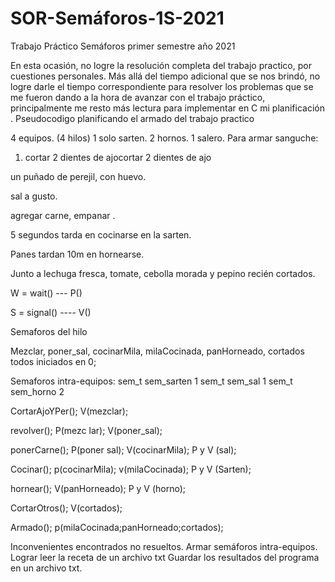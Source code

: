 # SOR-Semáforos-1S-2021
Trabajo Práctico Semáforos primer semestre año 2021


En esta ocasión, no logre la resolución completa del trabajo practico, por cuestiones personales. Más allá del tiempo adicional que se nos brindó, no logre darle el tiempo correspondiente para resolver los problemas que se me fueron dando a la hora de avanzar con el trabajo práctico, principalmente me resto más lectura para implementar en C mi planificación .
Pseudocodigo planificando el armado del trabajo practico

4 equipos. (4 hilos)
1 solo sarten.
2 hornos.
1 salero.
Para armar sanguche:

1.	cortar 2 dientes de ajocortar 2 dientes de ajo

un puñado de perejil, con huevo.

sal a gusto.

agregar carne, empanar .

5 segundos tarda en cocinarse en la sarten.

Panes tardan 10m en hornearse.

Junto a lechuga fresca, tomate, cebolla morada y pepino recién cortados.

W = wait() ---    P()

S =  signal() ---- V()

Semaforos del hilo

Mezclar, poner_sal, cocinarMila, milaCocinada, panHorneado, cortados  todos iniciados en 0;

Semaforos intra-equipos:
sem_t sem_sarten  1
sem_t sem_sal  1
sem_t sem_horno  2


 
  CortarAjoYPer();   	V(mezclar);	
  
revolver();	P(mezc lar); V(poner_sal);                   

ponerCarne();	P(poner sal); V(cocinarMila);	P y V (sal);

Cocinar();	p(cocinarMila); v(milaCocinada);	P y V (Sarten); 

hornear();	V(panHorneado);	P y V (horno); 

CortarOtros();	V(cortados);	

Armado();	p(milaCocinada;panHorneado;cortados);	
		

Inconvenientes encontrados no resueltos. 
Armar semáforos intra-equipos.
Lograr leer la receta de un archivo txt
Guardar los resultados del programa en un archivo txt.
